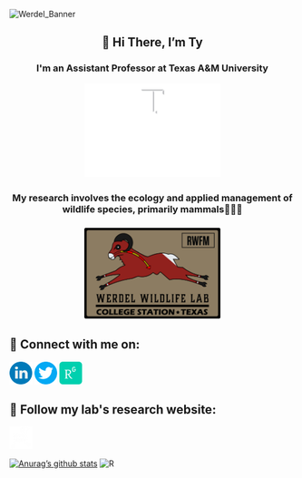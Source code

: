 ![Werdel_Banner](https://user-images.githubusercontent.com/45497381/187813221-31bb970c-4f74-443c-a3d3-7a834a6ba4b4.png)

<h2 align="center">
  👋 Hi There, I’m Ty
</h2>

<h3 align="center">
  I'm an Assistant Professor at Texas A&M University

  [<img alt="RWFM" width="240px" src="https://github.com/tywerdel/tywerdel/blob/main/Images/Stacked-DarkBG.png?raw=true"/>](https://rwfm.tamu.edu/people/werdel-ty/)
</h3>
  
<h3 align="center">
  My research involves the ecology and applied management of wildlife species, primarily mammals🦌🐏🦊
  
</h3> 

<h3 align="center">
  <img alt="RWFM" width="240px" src="https://github.com/tywerdel/tywerdel/blob/main/Images/WerdelWildlifePatch_RWFM_2.png?raw=true"/>

</h3> 

<h2 align="Left">
 🤝 Connect with me on:
</h2> 

[<img alt="LinkedIn" width="40px" src="https://github.com/tywerdel/tywerdel/blob/main/Images/linkedin.png?raw=true"/>](https://www.linkedin.com/in/ty-werdel-b054b0b1/) <space> [<img alt="Twitter" width="40px" src="https://github.com/tywerdel/tywerdel/blob/main/Images/twitter.png?raw=true"/>](https://twitter.com/TyWerdel)<space> [<img alt="ResearchGate" width="40px" src="https://github.com/tywerdel/tywerdel/blob/main/Images/researchgate_icon_130843.png?raw=true"/>](https://www.researchgate.net/profile/Ty-Werdel-2)
  
<h2 align="left">
 👀 Follow my lab's research website:
</h2> 
  
[<img alt="Werdel Wildlife" width="40px" src="https://github.com/tywerdel/tywerdel/blob/main/Images/WWLogoWhite_edited.png?raw=true"/>](https://www.werdelwildlife.com)


[![Anurag’s github stats](https://github-readme-stats.vercel.app/api?username=tywerdel)](https://github.com/tywerdel)
![R](https://img.shields.io/badge/r-%23276DC3.svg?style=for-the-badge&logo=r&logoColor=white)

<!---
tywerdel/tywerdel is a ✨ special ✨ repository because its `README.md` (this file) appears on your GitHub profile.
You can click the Preview link to take a look at your changes.
--->

